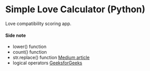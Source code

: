 # Simple Love Calculator (Python)

Love compatibility scoring app.

#### Side note

- lower() function
- count() function
- str.replace() function [Medium article](https://levelup.gitconnected.com/remove-whitespaces-from-strings-in-python-c5ee612ee9dc)
- logical operators [GeeksforGeeks](https://www.geeksforgeeks.org/python-logical-operators-with-examples-improvement-needed/)